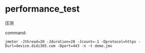# performance_test
压测

command:
```shell
jmeter -Jthread=20 -Jduration=20 -Jcount=-1 -Dprotocol=https -Durl=device.didi365.com -Dport=443 -n -t demo.jmx 
```

